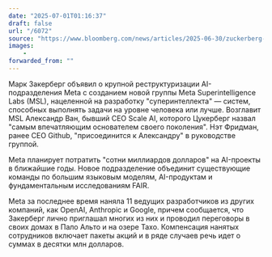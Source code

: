 ```yaml
---
date: "2025-07-01T01:16:37"
draft: false
url: "/6072"
source: "https://www.bloomberg.com/news/articles/2025-06-30/zuckerberg-announces-meta-superintelligence-effort-more-hires"
images:
    -
forwarded_from: ""
---
```


Марк Закерберг объявил о крупной реструктуризации AI-подразделения Meta с созданием новой группы Meta Superintelligence Labs (MSL), нацеленной на разработку "суперинтеллекта" — систем, способных выполнять задачи на уровне человека или лучше. Возглавит MSL Александр Ван, бывший CEO Scale AI, которого Цукерберг назвал "самым впечатляющим основателем своего поколения". Нэт Фридман, ранее CEO Github, "присоединится к Александру" в руководстве группой.

Meta планирует потратить "сотни миллиардов долларов" на AI-проекты в ближайшие годы. Новое подразделение объединит существующие команды по большим языковым моделям, AI-продуктам и фундаментальным исследованиям FAIR. 

Meta за последнее время наняла 11 ведущих разработчиков из других компаний, как OpenAI, Anthropic и Google, причем сообщается, что Закерберг лично приглашал многих из них и проводил переговоры в своих домах в Пало Альто и на озере Тахо. Компенсация нанятых сотрудников включает пакеты акций и в ряде случаев речь идет о суммах в десятки млн долларов.
